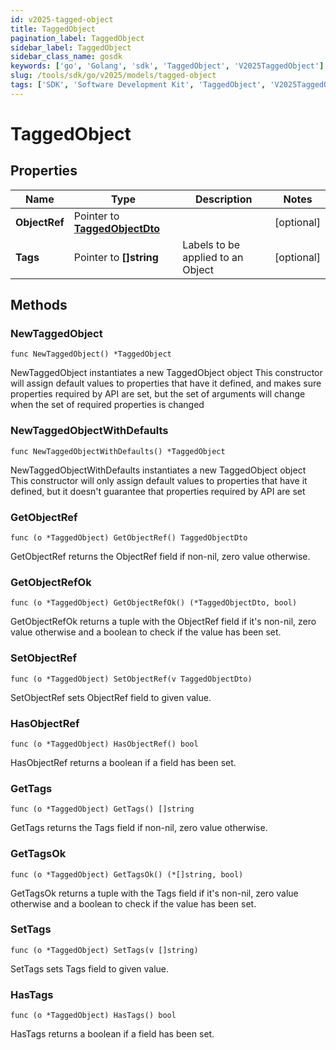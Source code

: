 ```yaml
---
id: v2025-tagged-object
title: TaggedObject
pagination_label: TaggedObject
sidebar_label: TaggedObject
sidebar_class_name: gosdk
keywords: ['go', 'Golang', 'sdk', 'TaggedObject', 'V2025TaggedObject'] 
slug: /tools/sdk/go/v2025/models/tagged-object
tags: ['SDK', 'Software Development Kit', 'TaggedObject', 'V2025TaggedObject']
---
```


# TaggedObject

## Properties

Name | Type | Description | Notes
------------ | ------------- | ------------- | -------------
**ObjectRef** | Pointer to [**TaggedObjectDto**](tagged-object-dto) |  | [optional] 
**Tags** | Pointer to **[]string** | Labels to be applied to an Object | [optional] 

## Methods

### NewTaggedObject

`func NewTaggedObject() *TaggedObject`

NewTaggedObject instantiates a new TaggedObject object
This constructor will assign default values to properties that have it defined,
and makes sure properties required by API are set, but the set of arguments
will change when the set of required properties is changed

### NewTaggedObjectWithDefaults

`func NewTaggedObjectWithDefaults() *TaggedObject`

NewTaggedObjectWithDefaults instantiates a new TaggedObject object
This constructor will only assign default values to properties that have it defined,
but it doesn't guarantee that properties required by API are set

### GetObjectRef

`func (o *TaggedObject) GetObjectRef() TaggedObjectDto`

GetObjectRef returns the ObjectRef field if non-nil, zero value otherwise.

### GetObjectRefOk

`func (o *TaggedObject) GetObjectRefOk() (*TaggedObjectDto, bool)`

GetObjectRefOk returns a tuple with the ObjectRef field if it's non-nil, zero value otherwise
and a boolean to check if the value has been set.

### SetObjectRef

`func (o *TaggedObject) SetObjectRef(v TaggedObjectDto)`

SetObjectRef sets ObjectRef field to given value.

### HasObjectRef

`func (o *TaggedObject) HasObjectRef() bool`

HasObjectRef returns a boolean if a field has been set.

### GetTags

`func (o *TaggedObject) GetTags() []string`

GetTags returns the Tags field if non-nil, zero value otherwise.

### GetTagsOk

`func (o *TaggedObject) GetTagsOk() (*[]string, bool)`

GetTagsOk returns a tuple with the Tags field if it's non-nil, zero value otherwise
and a boolean to check if the value has been set.

### SetTags

`func (o *TaggedObject) SetTags(v []string)`

SetTags sets Tags field to given value.

### HasTags

`func (o *TaggedObject) HasTags() bool`

HasTags returns a boolean if a field has been set.


